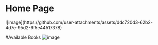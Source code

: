 
<h1>Home Page</h1>
![image](https://github.com/user-attachments/assets/ddc720d3-62b2-4d7e-95d2-6f5e44517378)

#Available Books
![image](https://github.com/user-attachments/assets/a1afe06b-88ff-419b-bef1-3f7dadb83922)




